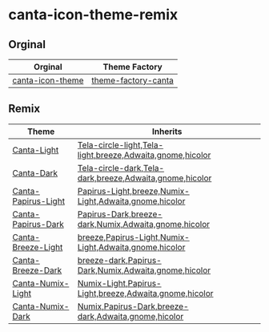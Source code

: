 

# canta-icon-theme-remix


## Orginal

| Orginal | Theme Factory |
| --- | --- |
| [canta-icon-theme](https://github.com/vinceliuice/Canta-theme/tree/master/icons/Canta) |  [theme-factory-canta](https://github.com/samwhelp/theme-factory-canta/tree/main/project/canta-icon-theme) |


## Remix

| Theme | Inherits |
| --- | --- |
| [Canta-Light](https://github.com/samwhelp/canta-icon-theme-remix/tree/main/themes/Canta-Light) | [Tela-circle-light,Tela-light,breeze,Adwaita,gnome,hicolor](https://github.com/samwhelp/canta-icon-theme-remix/blob/main/themes/Canta-Light/index.theme#L4) |
| [Canta-Dark](https://github.com/samwhelp/canta-icon-theme-remix/tree/main/themes/Canta-Dark) | [Tela-circle-dark,Tela-dark,breeze,Adwaita,gnome,hicolor](https://github.com/samwhelp/canta-icon-theme-remix/blob/main/themes/Canta-Dark/index.theme#L4) |
| [Canta-Papirus-Light](https://github.com/samwhelp/canta-icon-theme-remix/tree/main/themes/Canta-Papirus-Light) | [Papirus-Light,breeze,Numix-Light,Adwaita,gnome,hicolor](https://github.com/samwhelp/canta-icon-theme-remix/blob/main/themes/Canta-Papirus-Light/index.theme#L4) |
| [Canta-Papirus-Dark](https://github.com/samwhelp/canta-icon-theme-remix/tree/main/themes/Canta-Papirus-Dark) | [Papirus-Dark,breeze-dark,Numix,Adwaita,gnome,hicolor](https://github.com/samwhelp/canta-icon-theme-remix/blob/main/themes/Canta-Papirus-Dark/index.theme#L4) |
| [Canta-Breeze-Light](https://github.com/samwhelp/canta-icon-theme-remix/tree/main/themes/Canta-Breeze-Light) | [breeze,Papirus-Light,Numix-Light,Adwaita,gnome,hicolor](https://github.com/samwhelp/canta-icon-theme-remix/blob/main/themes/Canta-Breeze-Light/index.theme#L4) |
| [Canta-Breeze-Dark](https://github.com/samwhelp/canta-icon-theme-remix/tree/main/themes/Canta-Breeze-Dark) | [breeze-dark,Papirus-Dark,Numix,Adwaita,gnome,hicolor](https://github.com/samwhelp/canta-icon-theme-remix/blob/main/themes/Canta-Breeze-Dark/index.theme#L4) |
| [Canta-Numix-Light](https://github.com/samwhelp/canta-icon-theme-remix/tree/main/themes/Canta-Numix-Light) | [Numix-Light,Papirus-Light,breeze,Adwaita,gnome,hicolor](https://github.com/samwhelp/canta-icon-theme-remix/blob/main/themes/Canta-Numix-Light/index.theme#L4) |
| [Canta-Numix-Dark](https://github.com/samwhelp/canta-icon-theme-remix/tree/main/themes/Canta-Numix-Dark) | [Numix,Papirus-Dark,breeze-dark,Adwaita,gnome,hicolor](https://github.com/samwhelp/canta-icon-theme-remix/blob/main/themes/Canta-Numix-Dark/index.theme#L4) |
